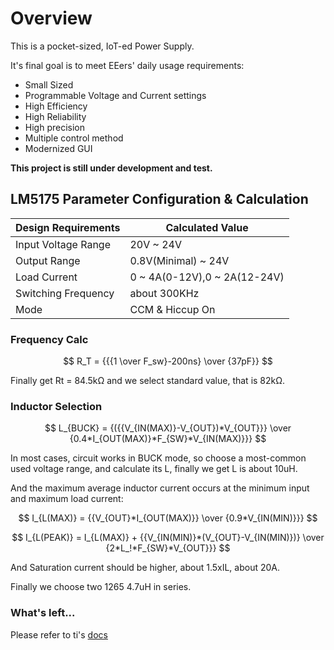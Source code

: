 # Overview

This is a pocket-sized, IoT-ed Power Supply.

It's final goal is to meet EEers' daily usage requirements:

- Small Sized  
- Programmable Voltage and Current settings  
- High Efficiency  
- High Reliability  
- High precision
- Multiple control method  
- Modernized GUI  

**This project is still under development and test.**

## LM5175 Parameter Configuration & Calculation

| Design Requirements | Calculated Value |
| ------------------- | ---------------- |
| Input Voltage Range | 20V ~ 24V |
| Output Range | 0.8V(Minimal) ~ 24V |
| Load Current | 0 ~ 4A(0-12V),0 ~ 2A(12-24V) |
| Switching Frequency | about 300KHz |
| Mode | CCM & Hiccup On |

### Frequency Calc

$$
R_T = {{{1 \over F_sw}-200ns} \over {37pF}}
$$

Finally get Rt = 84.5kΩ and we select standard value, that is 82kΩ.  

### Inductor Selection

$$
L_{BUCK} = {({{V_{IN(MAX)}-V_{OUT})*V_{OUT}}} \over {0.4*I_{OUT(MAX)}*F_{SW}*V_{IN(MAX)}}} 
$$

In most cases, circuit works in BUCK mode, so choose a most-common used voltage range, and calculate its L, finally we get L is about 10uH.

And the maximum average inductor current occurs at the minimum input and maximum load current:

$$
I_{L(MAX)} = {{V_{OUT}*I_{OUT(MAX)}} \over {0.9*V_{IN(MIN)}}}
$$

$$
I_{L(PEAK)} = I_{L(MAX)} + {{V_{IN(MIN)}*(V_{OUT}-V_{IN(MIN)})} \over {2*L_!*F_{SW}*V_{OUT}}}
$$

And Saturation current should be higher, about 1.5xIL, about 20A.

Finally we choose two 1265 4.7uH in series.

### What's left...
Please refer to ti's [docs](https://www.ti.com/lit/ds/symlink/lm5175.pdf?ts=1611563386531&ref_url=https%253A%252F%252Fwww.google.com%252F)



